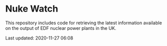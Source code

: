 # Nuke Watch

This repository includes code for retrieving the latest information available on the output of EDF nuclear power plants in the UK.

Last updated: 2020-11-27 06:08